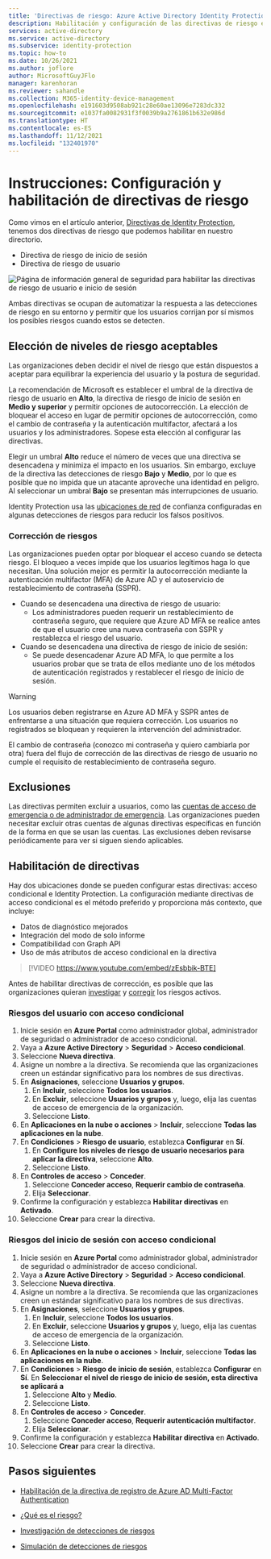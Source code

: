 ```yaml
---
title: 'Directivas de riesgo: Azure Active Directory Identity Protection'
description: Habilitación y configuración de las directivas de riesgo en Azure Active Directory Identity Protection
services: active-directory
ms.service: active-directory
ms.subservice: identity-protection
ms.topic: how-to
ms.date: 10/26/2021
ms.author: joflore
author: MicrosoftGuyJFlo
manager: karenhoran
ms.reviewer: sahandle
ms.collection: M365-identity-device-management
ms.openlocfilehash: e191603d9508ab921c28e60ae13096e7283dc332
ms.sourcegitcommit: e1037fa0082931f3f0039b9a2761861b632e986d
ms.translationtype: HT
ms.contentlocale: es-ES
ms.lasthandoff: 11/12/2021
ms.locfileid: "132401970"
---
```

# <a name="how-to-configure-and-enable-risk-policies"></a>Instrucciones: Configuración y habilitación de directivas de riesgo

Como vimos en el artículo anterior, [Directivas de Identity Protection](concept-identity-protection-policies.md), tenemos dos directivas de riesgo que podemos habilitar en nuestro directorio. 

- Directiva de riesgo de inicio de sesión
- Directiva de riesgo de usuario

![Página de información general de seguridad para habilitar las directivas de riesgo de usuario e inicio de sesión](./media/howto-identity-protection-configure-risk-policies/identity-protection-security-overview.png)

Ambas directivas se ocupan de automatizar la respuesta a las detecciones de riesgo en su entorno y permitir que los usuarios corrijan por sí mismos los posibles riesgos cuando estos se detecten. 

## <a name="choosing-acceptable-risk-levels"></a>Elección de niveles de riesgo aceptables

Las organizaciones deben decidir el nivel de riesgo que están dispuestos a aceptar para equilibrar la experiencia del usuario y la postura de seguridad. 

La recomendación de Microsoft es establecer el umbral de la directiva de riesgo de usuario en **Alto**, la directiva de riesgo de inicio de sesión en **Medio y superior** y permitir opciones de autocorrección. La elección de bloquear el acceso en lugar de permitir opciones de autocorrección, como el cambio de contraseña y la autenticación multifactor, afectará a los usuarios y los administradores. Sopese esta elección al configurar las directivas.

Elegir un umbral **Alto** reduce el número de veces que una directiva se desencadena y minimiza el impacto en los usuarios. Sin embargo, excluye de la directiva las detecciones de riesgo **Bajo** y **Medio**, por lo que es posible que no impida que un atacante aproveche una identidad en peligro. Al seleccionar un umbral **Bajo** se presentan más interrupciones de usuario.

Identity Protection usa las [ubicaciones de red](../conditional-access/location-condition.md) de confianza configuradas en algunas detecciones de riesgos para reducir los falsos positivos.

### <a name="risk-remediation"></a>Corrección de riesgos

Las organizaciones pueden optar por bloquear el acceso cuando se detecta riesgo. El bloqueo a veces impide que los usuarios legítimos haga lo que necesitan. Una solución mejor es permitir la autocorrección mediante la autenticación multifactor (MFA) de Azure AD y el autoservicio de restablecimiento de contraseña (SSPR).

- Cuando se desencadena una directiva de riesgo de usuario: 
   - Los administradores pueden requerir un restablecimiento de contraseña seguro, que requiere que Azure AD MFA se realice antes de que el usuario cree una nueva contraseña con SSPR y restablezca el riesgo del usuario. 
- Cuando se desencadena una directiva de riesgo de inicio de sesión: 
   - Se puede desencadenar Azure AD MFA, lo que permite a los usuarios probar que se trata de ellos mediante uno de los métodos de autenticación registrados y restablecer el riesgo de inicio de sesión. 

> [!WARNING]
> Los usuarios deben registrarse en Azure AD MFA y SSPR antes de enfrentarse a una situación que requiera corrección. Los usuarios no registrados se bloquean y requieren la intervención del administrador.
> 
> El cambio de contraseña (conozco mi contraseña y quiero cambiarla por otra) fuera del flujo de corrección de las directivas de riesgo de usuario no cumple el requisito de restablecimiento de contraseña seguro.

## <a name="exclusions"></a>Exclusiones

Las directivas permiten excluir a usuarios, como las [cuentas de acceso de emergencia o de administrador de emergencia](../roles/security-emergency-access.md). Las organizaciones pueden necesitar excluir otras cuentas de algunas directivas específicas en función de la forma en que se usan las cuentas. Las exclusiones deben revisarse periódicamente para ver si siguen siendo aplicables.

## <a name="enable-policies"></a>Habilitación de directivas

Hay dos ubicaciones donde se pueden configurar estas directivas: acceso condicional e Identity Protection. La configuración mediante directivas de acceso condicional es el método preferido y proporciona más contexto, que incluye: 

   - Datos de diagnóstico mejorados
   - Integración del modo de solo informe
   - Compatibilidad con Graph API
   - Uso de más atributos de acceso condicional en la directiva

> [!VIDEO https://www.youtube.com/embed/zEsbbik-BTE]

Antes de habilitar directivas de corrección, es posible que las organizaciones quieran [investigar](howto-identity-protection-investigate-risk.md) y [corregir](howto-identity-protection-remediate-unblock.md) los riesgos activos.

### <a name="user-risk-with-conditional-access"></a>Riesgos del usuario con acceso condicional

1. Inicie sesión en **Azure Portal** como administrador global, administrador de seguridad o administrador de acceso condicional.
1. Vaya a **Azure Active Directory** > **Seguridad** > **Acceso condicional**.
1. Seleccione **Nueva directiva**.
1. Asigne un nombre a la directiva. Se recomienda que las organizaciones creen un estándar significativo para los nombres de sus directivas.
1. En **Asignaciones**, seleccione **Usuarios y grupos**.
   1. En **Incluir**, seleccione **Todos los usuarios**.
   1. En **Excluir**, seleccione **Usuarios y grupos** y, luego, elija las cuentas de acceso de emergencia de la organización. 
   1. Seleccione **Listo**.
1. En **Aplicaciones en la nube o acciones** > **Incluir**, seleccione **Todas las aplicaciones en la nube**.
1. En **Condiciones** > **Riesgo de usuario**, establezca **Configurar** en **Sí**. 
   1. En **Configure los niveles de riesgo de usuario necesarios para aplicar la directiva**, seleccione **Alto**.
   1. Seleccione **Listo**.
1. En **Controles de acceso** > **Conceder**.
   1. Seleccione **Conceder acceso**, **Requerir cambio de contraseña**.
   1. Elija **Seleccionar**.
1. Confirme la configuración y establezca **Habilitar directivas** en **Activado**.
1. Seleccione **Crear** para crear la directiva.

### <a name="sign-in-risk-with-conditional-access"></a>Riesgos del inicio de sesión con acceso condicional

1. Inicie sesión en **Azure Portal** como administrador global, administrador de seguridad o administrador de acceso condicional.
1. Vaya a **Azure Active Directory** > **Seguridad** > **Acceso condicional**.
1. Seleccione **Nueva directiva**.
1. Asigne un nombre a la directiva. Se recomienda que las organizaciones creen un estándar significativo para los nombres de sus directivas.
1. En **Asignaciones**, seleccione **Usuarios y grupos**.
   1. En **Incluir**, seleccione **Todos los usuarios**.
   1. En **Excluir**, seleccione **Usuarios y grupos** y, luego, elija las cuentas de acceso de emergencia de la organización. 
   1. Seleccione **Listo**.
1. En **Aplicaciones en la nube o acciones** > **Incluir**, seleccione **Todas las aplicaciones en la nube**.
1. En **Condiciones** > **Riesgo de inicio de sesión**, establezca **Configurar** en **Sí**. En **Seleccionar el nivel de riesgo de inicio de sesión, esta directiva se aplicará a** 
   1. Seleccione **Alto** y **Medio**.
   1. Seleccione **Listo**.
1. En **Controles de acceso** > **Conceder**.
   1. Seleccione **Conceder acceso**, **Requerir autenticación multifactor**.
   1. Elija **Seleccionar**.
1. Confirme la configuración y establezca **Habilitar directiva** en **Activado**.
1. Seleccione **Crear** para crear la directiva.

## <a name="next-steps"></a>Pasos siguientes

- [Habilitación de la directiva de registro de Azure AD Multi-Factor Authentication](howto-identity-protection-configure-mfa-policy.md)

- [¿Qué es el riesgo?](concept-identity-protection-risks.md)

- [Investigación de detecciones de riesgos](howto-identity-protection-investigate-risk.md)

- [Simulación de detecciones de riesgos](howto-identity-protection-simulate-risk.md)
